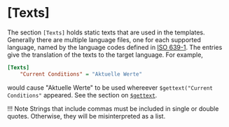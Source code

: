 # [Texts]

The section `[Texts]` holds static texts that are used in the
templates. Generally there are multiple language files, one for each
supported language, named by the language codes defined in
[ISO 639-1](https://en.wikipedia.org/wiki/List_of_ISO_639-1_codes).
The entries give the translation of the texts to the target language.
For example,

``` ini
[Texts]
    "Current Conditions" = "Aktuelle Werte"
```

would cause "Aktuelle Werte" to be used whereever `$gettext("Current
Conditions"` appeared. See the section on
[`$gettext`](../cheetah/#internationalization-support-with-gettext).

!!! Note
    Strings that include commas must be included in single or double quotes.
    Otherwise, they will be misinterpreted as a list.
